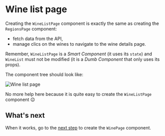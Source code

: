 # Wine list page

Creating the `WineListPage` component is exactly the same as creating the `RegionsPage` component:
* fetch data from the API,
* manage clics on the wines to navigate to the wine details page.

Remember, `WineListPage` is a *Smart Component* (it uses its `state`) and `WineList` must not be modified (it is a *Dumb Component* that only uses its props).

The component tree should look like:

<img src='https://github.com/react-bootcamp/react-102/raw/master/instructions/img/wireframe-wine-list.png' alt='Wine list page'>

No more help here because it is quite easy to create the `WineListPage` component :wink:

## What's next

When it works, go to the [next step](./4-wine-details-page.md) to create the `WinePage` component.
